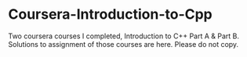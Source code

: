 # Coursera-Introduction-to-Cpp
Two coursera courses I completed, Introduction to C++ Part A &amp; Part B. Solutions to assignment of those courses are here. Please do not copy.

